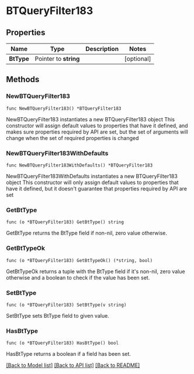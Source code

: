 # BTQueryFilter183

## Properties

Name | Type | Description | Notes
------------ | ------------- | ------------- | -------------
**BtType** | Pointer to **string** |  | [optional] 

## Methods

### NewBTQueryFilter183

`func NewBTQueryFilter183() *BTQueryFilter183`

NewBTQueryFilter183 instantiates a new BTQueryFilter183 object
This constructor will assign default values to properties that have it defined,
and makes sure properties required by API are set, but the set of arguments
will change when the set of required properties is changed

### NewBTQueryFilter183WithDefaults

`func NewBTQueryFilter183WithDefaults() *BTQueryFilter183`

NewBTQueryFilter183WithDefaults instantiates a new BTQueryFilter183 object
This constructor will only assign default values to properties that have it defined,
but it doesn't guarantee that properties required by API are set

### GetBtType

`func (o *BTQueryFilter183) GetBtType() string`

GetBtType returns the BtType field if non-nil, zero value otherwise.

### GetBtTypeOk

`func (o *BTQueryFilter183) GetBtTypeOk() (*string, bool)`

GetBtTypeOk returns a tuple with the BtType field if it's non-nil, zero value otherwise
and a boolean to check if the value has been set.

### SetBtType

`func (o *BTQueryFilter183) SetBtType(v string)`

SetBtType sets BtType field to given value.

### HasBtType

`func (o *BTQueryFilter183) HasBtType() bool`

HasBtType returns a boolean if a field has been set.


[[Back to Model list]](../README.md#documentation-for-models) [[Back to API list]](../README.md#documentation-for-api-endpoints) [[Back to README]](../README.md)


